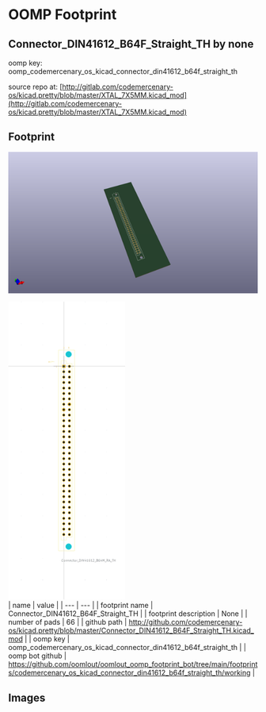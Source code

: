 # OOMP Footprint  
## Connector_DIN41612_B64F_Straight_TH  by none  
  
oomp key: oomp_codemercenary_os_kicad_connector_din41612_b64f_straight_th  
  
source repo at: [http://gitlab.com/codemercenary-os/kicad.pretty/blob/master/XTAL_7X5MM.kicad_mod](http://gitlab.com/codemercenary-os/kicad.pretty/blob/master/XTAL_7X5MM.kicad_mod)  
## Footprint  
  
[![working_kicad_pcb_3d.png](working_kicad_pcb_3d_600.png)](working_kicad_pcb_3d.png)  
  
[![working.png](working_600.png)](working.png)  
| name | value | 
| --- | --- | 
| footprint name | Connector_DIN41612_B64F_Straight_TH | 
| footprint description | None | 
| number of pads | 66 | 
| github path | http://github.com/codemercenary-os/kicad.pretty/blob/master/Connector_DIN41612_B64F_Straight_TH.kicad_mod | 
| oomp key | oomp_codemercenary_os_kicad_connector_din41612_b64f_straight_th | 
| oomp bot github | https://github.com/oomlout/oomlout_oomp_footprint_bot/tree/main/footprints/codemercenary_os_kicad_connector_din41612_b64f_straight_th/working | 
## Images  
